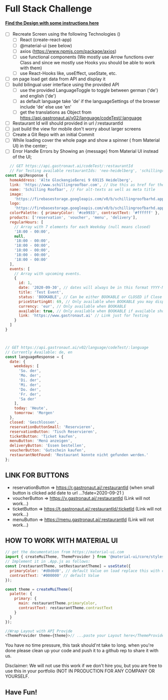 # Full Stack Challenge
#### [Find the Design with some instructions here](https://www.figma.com/file/9nHoPcsaW5BqMuDlYMWnVC/Gastronaut-FullStack-Challenge?node-id=0%3A1)

* [ ] Recreate Screen using the following Technologies ()
  * [ ] React (create-react-app)
  * [ ] @material-ui (see below)
  * [ ] axios (https://www.npmjs.com/package/axios)
  * [ ] use functional components (We mostly use Arrow functions over Class and since we mostly use Hooks you should be able to work with them)
  * [ ] use React-Hooks like, useEffect, useState, etc.
* [ ] on page load get data from API and display it
* [ ] build bilingual user interface using the provided API
  * [ ] use the provided LanguageToggle to toggle between german ('de') and english ('de')
  * [ ] as default language take 'de' if the languageSettings of the browser include 'de' else use 'en'
  * [ ] get the translations as Object from https://api.gastronaut.ai/v02/language/codeTest/:language
* [ ] Restaurant Id will should provided in url /:restaurantId
* [ ] just build the view for mobile don't worry about larger screens
* [ ] Create a Git Repo with an initial Commit
* [ ] While loading cover the whole page and show a spinner (<CircularProgress /> from Material UI) in the center;
* [ ] Error Handle Errors by Showing an <Alert severity="error">{message}</Alert> from Material UI instead of the UI;

```javascript
  // GET https://api.gastronaut.ai/codeTest/:restaurantId
  // For Testing available restaurantIds: 'neo-heidelberg', 'schillingroofbar'
const apiResponse {
  homeAddress: 'Alte Glockengießerei 9 69115 Heidelberg',
  link: 'https://www.schillingroofbar.com', // Use this as href for the logo
  name: 'Schilling Roofbar', // For alt-texts as well as meta title
  image:
    'https://firebasestorage.googleapis.com/v0/b/schillingroofbarhd.appspot.com/o/schillingroofbar%2FfullScreen%20(1).jpg?alt=media&token=878b95ee-93a8-48d2-9b04-4982c8ec1a5c',
  logo:
    'https://firebasestorage.googleapis.com/v0/b/schillingroofbarhd.appspot.com/o/logo.png?alt=media&token=cb08cef7-ed00-46dc-a695-5b933a11fa45',
  colorPalette: { primaryColor: '#ce9933', contrastText: '#ffffff' },
  products: ['reservation', 'voucher', 'menu', 'delivery'],
  regularHours: [
    // Array with 7 elements for each Weekday (null means closed)
    '18:00 - 00:00',
    null,
    '18:00 - 00:00',
    '18:00 - 00:00',
    '18:00 - 00:00',
    '18:00 - 00:00',
    '18:00 - 00:00'
  ],
  events: [
    // Array with upcoming events.
    {
      id: 1,
      date: '2020-09-30', // dates will always be in this format YYYY-MM-DD
      title: 'Test Event',
      status: 'BOOKABLE', // Can be either BOOKABLE or CLOSED if Close print closed;
      priceStartingAt: 69, // Only available when BOOKABLE you may display this (from 69€)
      currency: 'eur', // Only available when BOOKABLE
      available: true, // Only available when BOOKABLE if available show ticket button
      link: 'https://www.gastronaut.ai' // Link just for Testing
    }
  ]
}



// GET https://api.gastronaut.ai/v02/language/codeTest/:language
// Currently Available: de, en
const languageResponse = {
  date: {
    weekdays: [
      'So. der',
      'Mo. der',
      'Di. der',
      'Mi. der',
      'Do. der',
      'Fr. der',
      'Sa der'
    ],
    today: 'Heute',
    tomorrow: 'Morgen'
  },
  closed: 'Geschlossen',
  reservationButtonSmall: 'Reservieren',
  reservationButton: 'Tisch Reservieren',
  ticketButton: 'Ticket kaufen',
  menuButton: 'Menü anzeigen',
  deliveryButton: 'Essen bestellen',
  voucherButton: 'Gutschein kaufen',
  restaurantNotFound: 'Restaurant konnte nicht gefunden werden.'
};

```

## LINK FOR BUTTONS
- reservationButton => https://r.gastronaut.ai/:restaurantId (when small button is clicked add date to url ...?date=2020-09-21 )
- voucherButton => https://v.gastronaut.ai/:restaurantId (Link will not work...)
- ticketButton => https://t.gastronaut.ai/:restaurantId/:ticketId (Link will not work...)
- menuButton => https://menu.gastronaut.ai/:restaurantId (Link will not work...)

## HOW TO WORK WITH MATERIAL UI

```javascript
// get the documentation from https://material-ui.com
import { createMuiTheme, ThemeProvider } from '@material-ui/core/styles';
// Implement it in .App.js as follows:
const [restaurantTheme, setRestaurantTheme] = useState({
  primaryColor: '#d0d0d0', // default Value on load replace this with colorPalette
  contrastText: '#000000' // default Value
});

const theme = createMuiTheme({
  palette: {
    primary: {
      main: restaurantTheme.primaryColor,
      contrastText: restaurantTheme.contrastText
    }
  }
});

//Wrap Layout with API Provide
<ThemeProvider theme={theme}>// ...paste your Layout here</ThemeProvider>;
```

You have no time pressure, this task should'nt take to long. when you're done please clean up your code and push it to a github rep to share it with us.

Disclaimer: We will not use this work if we don't hire you, but you are free to use this in your portfolio (NOT IN PRODUCTION FOR ANY COMPANY OR YOURSELF.

## Have Fun!
